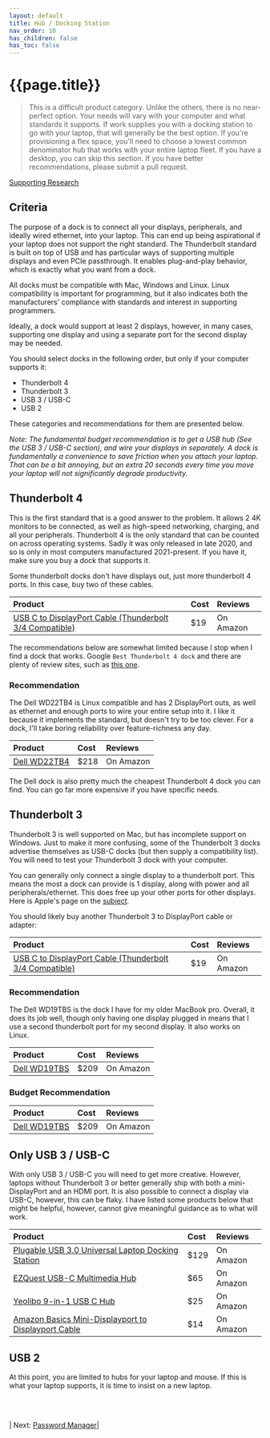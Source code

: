 ```yaml
---
layout: default
title: Hub / Docking Station
nav_order: 10
has_children: false
has_toc: false
---
```


# {{page.title}}
> This is a difficult product category. Unlike the others, there is no near-perfect option. Your needs will vary with your computer and what standards it supports. If work supplies you with a docking station to go with your laptop, that will generally be the best option. If you're provisioning a flex space, you'll need to choose a lowest common denominator hub that works with your entire laptop fleet. If you have a desktop, you can skip this section. If you have better recommendations, please submit a pull request.

[Supporting Research](research#dock)
## Criteria

The purpose of a dock is to connect all your displays, peripherals, and ideally wired ethernet, into your laptop. This can end up being aspirational if your laptop does not support the right standard. The Thunderbolt standard is built on top of USB and has particular ways of supporting multiple displays and even PCIe passthrough. It enables plug-and-play behavior, which is exactly what you want from a dock. 

All docks must be compatible with Mac, Windows and Linux. Linux compatibility is important for programming, but it also indicates both the manufacturers' compliance with standards and interest in supporting programmers.

Ideally, a dock would support at least 2 displays, however, in many cases, supporting one display and using a separate port for the second display may be needed.

You should select docks in the following order, but only if your computer supports it:
- Thunderbolt 4
- Thunderbolt 3
- USB 3 / USB-C
- USB 2

These categories and recommendations for them are presented below.

_Note: The fundamental budget recommendation is to get a USB hub (See the USB 3 / USB-C section), and wire your displays in separately. A dock is fundamentally a convenience to save friction when you attach your laptop. That can be a bit annoying, but an extra 20 seconds every time you move your laptop will not significantly degrade productivity._

## Thunderbolt 4
This is the first standard that is a good answer to the problem. It allows 2 4K monitors to be connected, as well as high-speed networking, charging, and all your peripherals. Thunderbolt 4 is the only standard that can be counted on across operating systems. Sadly it was only released in late 2020, and so is only in most computers manufactured 2021-present. If you have it, make sure you buy a dock that supports it.

Some thunderbolt docks don't have displays out, just more thunderbolt 4 ports. In this case, buy two of these cables.

|Product| Cost | Reviews |
|:------|:-----|:-----|
|[USB C to DisplayPort Cable (Thunderbolt 3/4 Compatible)](https://www.amazon.com/Cable-Matters-DisplayPort-USB-C-Supporting/dp/B01J6DT070) | $19 | On Amazon |

The recommendations below are somewhat limited because I stop when I find a dock that works. Google ```Best Thunderbolt 4 dock``` and there are plenty of review sites, such as [this one](https://www.pcworld.com/article/393714/best-thunderbolt-docks-for-a-laptop-pc.html).

### Recommendation

The Dell WD22TB4 is Linux compatible and has 2 DisplayPort outs, as well as ethernet and enough ports to wire your entire setup into it. I like it because it implements the standard, but doesn't try to be too clever. For a dock, I'll take boring reliability over feature-richness any day.

|Product| Cost | Reviews |
|:------|:-----|:-----|
|[Dell WD22TB4](https://www.amazon.com/Dell-WD22TB4-Thunderbolt-Dock-USB/dp/B0B13Y2QVW) | $218 | On Amazon |

The Dell dock is also pretty much the cheapest Thunderbolt 4 dock you can find. You can go far more expensive if you have specific needs.

                                                                                                                                                                                                                                                                 
## Thunderbolt 3
Thunderbolt 3 is well supported on Mac, but has incomplete support on Windows. Just to make it more confusing, some of the Thunderbolt 3 docks advertise themselves as USB-C docks (but then supply a compatibility list). You will need to test your Thunderbolt 3 dock with your computer.

You can generally only connect a single display to a thunderbolt port. This means the most a dock can provide is 1 display, along with power and all peripherals/ethernet. This does free up your other ports for other displays. Here is Apple's page on the [subject](https://support.apple.com/guide/mac-help/connect-an-external-display-mchl7c7ebe08/mac).

You should likely buy another Thunderbolt 3 to DisplayPort cable or adapter:

|Product| Cost | Reviews |
|:------|:-----|:-----|
|[USB C to DisplayPort Cable (Thunderbolt 3/4 Compatible)](https://www.amazon.com/Cable-Matters-DisplayPort-USB-C-Supporting/dp/B01J6DT070) | $19 | On Amazon |

### Recommendation

The Dell WD19TBS is the dock I have for my older MacBook pro. Overall, it does its job well, though only having one display plugged in means that I use a second thunderbolt port for my second display. It also works on Linux.

|Product| Cost | Reviews |
|:------|:-----|:-----|
|[Dell WD19TBS](https://www.amazon.com/Dell-Thunderbolt-Dock-WD19TB-Delivery/dp/B0916F5DTM) | $209 | On Amazon |

### Budget Recommendation

|Product| Cost | Reviews |
|:------|:-----|:-----|
|[Dell WD19TBS](https://www.amazon.com/Dell-Thunderbolt-Dock-WD19TB-Delivery/dp/B0916F5DTM) | $209 | On Amazon |

## Only USB 3 / USB-C

With only USB 3 / USB-C you will need to get more creative. However, laptops without Thunderbolt 3 or better generally ship with both a mini-DisplayPort and an HDMI port. It is also possible to connect a display via USB-C, however, this can be flaky. I have listed some products below that might be helpful, however, cannot give meaningful guidance as to what will work.

|Product| Cost | Reviews |
|:------|:-----|:-----|
|[Plugable USB 3.0 Universal Laptop Docking Station](https://www.amazon.com/dp/B00ECDM78E) | $129 | On Amazon |
|[EZQuest USB-C Multimedia Hub](https://www.amazon.com/dp/B07PBF97M1) | $65 | On Amazon |
|[Yeolibo 9-in-1 USB C Hub](https://www.amazon.com/dp/B09M2T1GR6)| $25 | On Amazon |
|[Amazon Basics Mini-Displayport to Displayport Cable](https://www.amazon.com/dp/B013PWQPFS) | $14 | On Amazon |

## USB 2
At this point, you are limited to hubs for your laptop and mouse. If this is what your laptop supports, it is time to insist on a new laptop.

 <br><br>

| Next: [Password Manager](password-manager)|